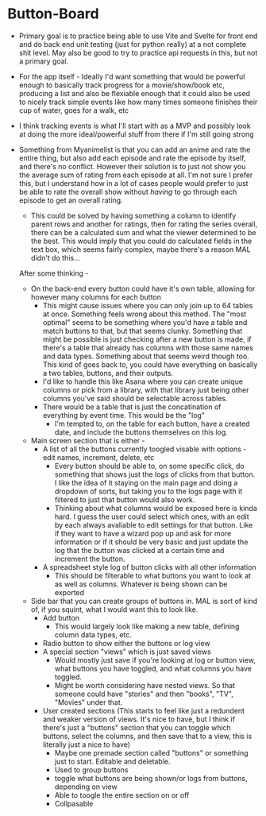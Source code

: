 # Button-Board

* Primary goal is to practice being able to use Vite and Svelte for front end and do back end unit testing (just for python really) at a not complete shit level. May also be good to try to practice api requests in this, but not a primary goal.

* For the app itself - Ideally I'd want something that would be powerful enough to basically track progress for a movie/show/book etc, producing a list and also be flexiable enough that it could also be used to nicely track simple events like how many times someone finishes their cup of water, goes for a walk, etc

* I think tracking events is what I'll start with as a MVP and possibly look at doing the more ideal/powerful stuff from there if I'm still going strong

* Something from Myanimelist is that you can add an anime and rate the entire thing, but also add each episode and rate the episode by itself, and there's no conflict. However their solution is to just not show you the average sum of rating from each episode at all. I'm not sure I prefer this, but I understand how in a lot of cases people would prefer to just be able to rate the overall show without *having* to go through each episode to get an overall rating. 
  * This could be solved by having something a column to identify parent rows and another for ratings, then for rating the series overall, there can be a calculated sum and what the viewer determined to be the best. This would imply that you could do calculated fields in the text box, which seems fairly complex, maybe there's a reason MAL didn't do this...
  
  
  
  After some thinking -
  
  * On the back-end every button could have it's own table, allowing for however many columns for each button
    * This might cause issues where you can only join up to 64 tables at once. Something feels wrong about this method. The "most optimal" seems to be something where you'd have a table and match buttons to that, but that seems clunky. Something that might be possible is just checking after a new button is made, if there's a table that already has columns with those same names and data types. Something about that seems weird though too. This kind of goes back to, you could have everything on basically a two tables, buttons, and their outputs.
    * I'd like to handle this like Asana where you can create unique columns or pick from a library, with that library just being other columns you've said should be selectable across tables. 
    * There would be a table that is just the concatination of everything by event time. This would be the "log"
      * I'm tempted to, on the table for each button, have a created date, and include the buttons themselves on this log.
  * Main screen section that is either -
    * A list of all the buttons currently toogled visable with options - edit names, increment, delete, etc
      * Every button should be able to, on some specific click, do something that shows just the logs of clicks from that button. I like the idea of it staying on the main page and doing a dropdown of sorts, but taking you to the logs page with it filtered to just that button would also work.
      * Thinking about what columns would be exposed here is kinda hard. I guess the user could select which ones, with an edit by each always avaliable to edit settings for that button. Like if they want to have a wizard pop up and ask for more information or if it should be very basic and just update the log that the button was clicked at a certain time and increment the button.
    * A spreadsheet style log of button clicks with all other information
      * This should be filterable to what buttons you want to look at as well as columns. Whatever is being shown can be exported 
  * Side bar that you can create groups of buttons in. MAL is sort of kind of, if you squint, what I would want this to look like.
    * Add button
      * This would largely look like making a new table, defining column data types, etc.
    * Radio button to show either the buttons or log view
    * A special section "views" which is just saved views
      * Would mostly just save if you're looking at log or button view, what buttons you have toggled, and what columns you have toggled.
      * Might be worth considering have nested views. So that someone could have "stories" and then "books", "TV", "Movies" under that.
    * User created sections (This starts to feel like just a redundent and weaker version of views. It's nice to have, but I think if there's just a "buttons" section that you can toggle which buttons, select the columns, and then save that to a view, this is literally just a nice to have)
      * Maybe one premade section called "buttons" or something just to start. Editable and deletable.
      * Used to group buttons 
      * toggle what buttons are being shown/or logs from buttons, depending on view
      * Able to toogle the entire section on or off
      * Collpasable
